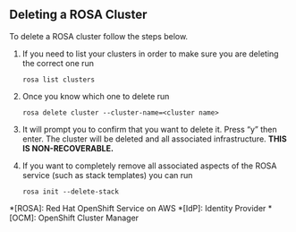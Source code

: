 ## Deleting a ROSA Cluster

To delete a ROSA cluster follow the steps below.

1. If you need to list your clusters in order to make sure you are deleting the correct one run

	`rosa list clusters`

2. Once you know which one to delete run

	`rosa delete cluster --cluster-name=<cluster name>`

3. It will prompt you to confirm that you want to delete it. Press “y” then enter. The cluster will be deleted and all associated infrastructure. **THIS IS NON-RECOVERABLE.**
4. If you want to completely remove all associated aspects of the ROSA service (such as stack templates) you can run 

	`rosa init --delete-stack`


*[ROSA]: Red Hat OpenShift Service on AWS
*[IdP]: Identity Provider
*[OCM]: OpenShift Cluster Manager
